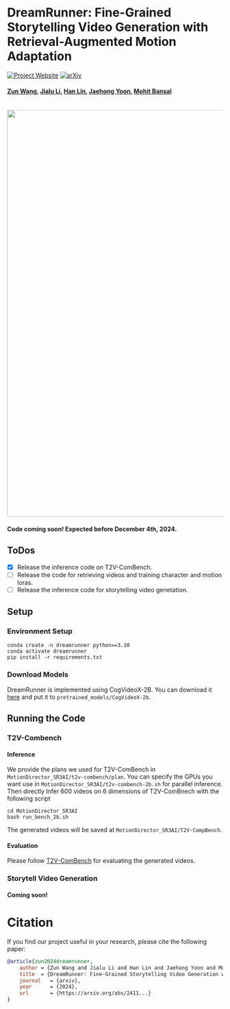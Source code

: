 # DreamRunner: Fine-Grained Storytelling Video Generation with Retrieval-Augmented Motion Adaptation

[![Project Website](https://img.shields.io/badge/Project-Website-blue)](https://dreamrunner-story2video.github.io)  [![arXiv](https://img.shields.io/badge/arXiv-111222333-b31b1b.svg)](https://arxiv.org/pdf/....pdf)   

#### [Zun Wang](https://zunwang1.github.io/), [Jialu Li](https://jialuli-luka.github.io/), [Han Lin](https://hl-hanlin.github.io/), [Jaehong Yoon](https://jaehong31.github.io), [Mohit Bansal](https://www.cs.unc.edu/~mbansal/)

<br>
<img width="950" src="files/teaser.gif"/>
<br>


#### Code coming soon! Expected before December 4th, 2024.

## ToDos
- [x] Release the inference code on T2V-ComBench.
- [ ] Release the code for retrieving videos and training character and motion loras.
- [ ] Release the inference code for storytelling video genetation.

## Setup

### Environment Setup 
```shell
conda create -n dreamrunner python==3.10
conda activate dreamrunner
pip install -r requirements.txt 
```

### Download Models 
DreamRunner is implemented using CogVideoX-2B. You can download it [here](https://huggingface.co/THUDM/CogVideoX-2b) and put it to `pretrained_models/CogVideoX-2b`.

## Running the Code

### T2V-Combench

#### Inference
We provide the plans we used for T2V-ComBench in `MotionDirector_SR3AI/t2v-combench/plan`.
You can specify the GPUs you want use in `MotionDirector_SR3AI/t2v-combench-2b.sh` for parallel inference.
Then directly Infer 600 videos on 6 dimensions of T2V-ComBnech with the following script
```
cd MotionDirector_SR3AI
bash run_bench_2b.sh
```
The generated videos will be saved at `MotionDirector_SR3AI/T2V-CompBench`.

#### Evaluation
Please follow [T2V-ComBench](https://github.com/KaiyueSun98/T2V-CompBench) for evaluating the generated videos.

### Storytell Video Generation
#### Coming soon!

# Citation

If you find our project useful in your research, please cite the following paper:

```bibtex
@article{zun2024dreamrunner,
    author = {Zun Wang and Jialu Li and Han Lin and Jaehong Yoon and Mohit Bansal},
    title  = {DreamRunner: Fine-Grained Storytelling Video Generation with Retrieval-Augmented Motion Adaptation},
	journal   = {arxiv},
	year      = {2024},
	url       = {https://arxiv.org/abs/2411...}
}
```
